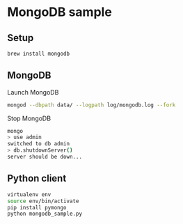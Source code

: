# MongoDB sample


## Setup

```bash
brew install mongodb
```

## MongoDB

Launch MongoDB
```bash
mongod --dbpath data/ --logpath log/mongodb.log --fork
```

Stop MongoDB
```bash
mongo
> use admin
switched to db admin
> db.shutdownServer()
server should be down...
```

## Python client

```bash
virtualenv env
source env/bin/activate
pip install pymongo
python mongodb_sample.py
```
